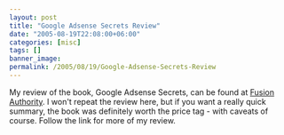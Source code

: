 ```yaml
---
layout: post
title: "Google Adsense Secrets Review"
date: "2005-08-19T22:08:00+06:00"
categories: [misc]
tags: []
banner_image: 
permalink: /2005/08/19/Google-Adsense-Secrets-Review
---
```


My review of the book, Google Adsense Secrets, can be found at <a href="http://www.fusionauthority.com/Reviews/Article.cfm/ArticleID:4509">Fusion Authority</a>. I won't repeat the review here, but if you want a really quick summary, the book was definitely worth the price tag - with caveats of course. Follow the link for more of my review.